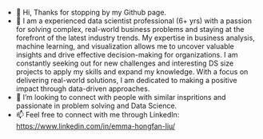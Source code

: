- 👋 Hi, Thanks for stopping by my Github page.
- 🌱 I am a experienced data scientist professional (6+ yrs)  with a passion for solving complex, real-world business problems and staying at the forefront of the latest industry trends. My expertise in business analysis, machine learning, and visualization allows me to uncover valuable insights and drive effective decision-making for organizations. I am constantly seeking out for new challenges and interesting DS size projects to apply my skills and expand my knowledge. With a focus on delivering real-world solutions, I am dedicated to making a positive impact through data-driven approaches.
- 🌱 I’m looking to connect with people with similar inspritions and passionate in problem solving and Data Science.
- 📫 Feel free to connect with me through LinkedIn: https://www.linkedin.com/in/emma-hongfan-liu/




<!---
emma1119/emma1119 is a ✨ special ✨ repository because its `README.md` (this file) appears on your GitHub profile.
You can click the Preview link to take a look at your changes.
--->
